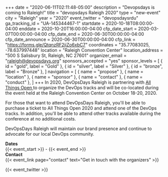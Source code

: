 +++
date = "2020-06-11T02:11:48-05:00"
description = "Devopsdays is coming to Raleigh!"
title = "devopsdays Raleigh 2020"
type = "new-event"
city = "Raleigh"
year = "2020"
event_twitter = "devopsdaysrdu"
ga_tracking_id = "UA-145344467-1"
startdate = 2020-10-18T08:00:00-04:00
enddate = 2020-10-20T16:00:00-04:00
cfp_date_start = 2020-03-07T00:00:00-04:00
cfp_date_end = 2020-06-30T00:00:00-04:00
cfp_date_announce = 2020-06-30T00:00:00-04:00
cfp_link = "https://forms.gle/QtqnzRF2jiZo6xbC7"
coordinates = "35.77083025, -78.637997448"
location = "Raleigh Convention Center"
location_address = "500 S Salisbury St, Raleigh, NC 27601"
organizer_email = "raleigh@devopsdays.org"
sponsors_accepted = "yes"
sponsor_levels = [
    { id = "gold", label = "Gold" },
    { id = "silver", label = "Silver" },
    { id = "bronze", label = "Bronze" },
]
navigation = [
    { name = "propose" },
    { name = "location" },
    { name = "sponsor" },
    { name = "contact" },
    { name = "conduct" },
]
+++
In 2020, DevOpsDays Raleigh is partnering with <a href="https://allthingsopen.org">All Things Open </a> to organize the DevOps tracks and will be co-located during the event held at the Raleigh Convention Center on October 18-20, 2020.

For those that want to attend DevOpsDays Raleigh, you'll be able to purchase a ticket to All Things Open 2020 and attend one of the DevOps tracks. In addition, you'll be able to attend other tracks available during the conference at no additional costs.

DevOpsDays Raleigh will maintain our brand presence and continue to advocate for our local DevOps community.



<!-- <div style="text-align:center;">
  {{< event_logo >}}
</div> -->

<div class = "row">
  <div class = "col-md-2">
    <strong>Dates</strong>
  </div>
  <div class = "col-md-8">
    {{< event_start >}} - {{< event_end >}}
  </div>
</div>

<!-- <div class = "row">
  <div class = "col-md-2">
    <strong>Location</strong>
  </div>
  <div class = "col-md-8">
    {{< event_location >}}
  </div>
</div> -->

<!-- <div class = "row">
  <div class = "col-md-2">
    <strong>Register</strong>
  </div>
  <div class = "col-md-8">
    {{< event_link page="registration" text="Register to attend the conference!" >}}
  </div>
</div> -->

<!-- <div class = "row">
  <div class = "col-md-2">
    <strong>Propose</strong>
  </div>
  <div class = "col-md-8">
    {{< event_link page="propose" text="Propose a talk!" >}}
  </div>
</div> -->

<!-- <div class = "row">
  <div class = "col-md-2">
    <strong>Program</strong>
  </div>
  <div class = "col-md-8">
    View the {{< event_link page="program" text="program." >}}
  </div>
</div> -->

<!-- <div class = "row">
  <div class = "col-md-2">
    <strong>Speakers</strong>
  </div>
  <div class = "col-md-8">
    Check out the {{< event_link page="speakers" text="speakers!" >}}
  </div>
</div> -->

<!-- <div class = "row">
  <div class = "col-md-2">
    <strong>Sponsors</strong>
  </div>
  <div class = "col-md-8">
    {{< event_link page="sponsor" text="Sponsor the conference!" >}}
  </div>
</div> -->

<div class = "row">
  <div class = "col-md-2">
    <strong>Contact</strong>
  </div>
  <div class = "col-md-8">
    {{< event_link page="contact" text="Get in touch with the organizers" >}}
  </div>
</div>

<!-- Uncomment if you added your city twitter name -->

{{< event_twitter >}}
